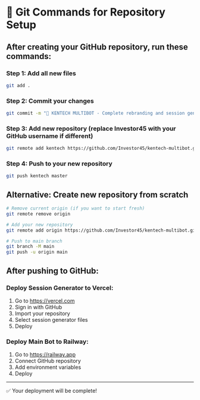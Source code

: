 # 🚀 Git Commands for Repository Setup

## After creating your GitHub repository, run these commands:

### Step 1: Add all new files
```bash
git add .
```

### Step 2: Commit your changes
```bash
git commit -m "🚀 KENTECH MULTIBOT - Complete rebranding and session generator"
```

### Step 3: Add new repository (replace Investor45 with your GitHub username if different)
```bash
git remote add kentech https://github.com/Investor45/kentech-multibot.git
```

### Step 4: Push to your new repository
```bash
git push kentech master
```

## Alternative: Create new repository from scratch
```bash
# Remove current origin (if you want to start fresh)
git remote remove origin

# Add your new repository
git remote add origin https://github.com/Investor45/kentech-multibot.git

# Push to main branch
git branch -M main
git push -u origin main
```

## After pushing to GitHub:

### Deploy Session Generator to Vercel:
1. Go to https://vercel.com
2. Sign in with GitHub
3. Import your repository
4. Select session generator files
5. Deploy

### Deploy Main Bot to Railway:
1. Go to https://railway.app
2. Connect GitHub repository
3. Add environment variables
4. Deploy

---

✅ Your deployment will be complete!
